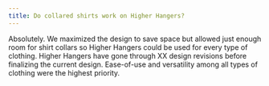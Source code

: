 ```yaml
---
title: Do collared shirts work on Higher Hangers?
---
```


Absolutely. We maximized the design to save space but allowed just enough room for shirt collars so Higher Hangers could be used for every type of clothing. Higher Hangers have gone through XX design revisions before finalizing the current design. Ease-of-use and versatility among all types of clothing were the highest priority. 